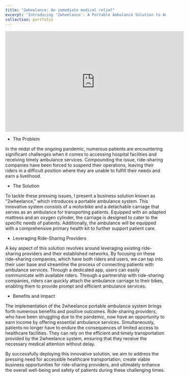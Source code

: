 ```yaml
---
title: "2wheelance: An immediate medical relief"
excerpt: "Introducing '2wheelance': A Portable Ambulance Solution to Address Pandemic Challenges Faced by Patients and Ride-Sharing Providers.<br/><img src='/images/wheelance.JPG'>"
collection: portfolio
---
```


<iframe width="560" height="315" src="https://www.youtube.com/embed/nlUictFYwrc" frameborder="0" allowfullscreen></iframe>


- The Problem

In the midst of the ongoing pandemic, numerous patients are encountering significant challenges when it comes to accessing hospital facilities and receiving timely ambulance services. Compounding the issue, ride-sharing companies have been forced to suspend their operations, leaving their riders in a difficult position where they are unable to fulfill their needs and earn a livelihood.

- The Solution

To tackle these pressing issues, I present a business solution known as "2wheelance," which introduces a portable ambulance system. This innovative system consists of a motorbike and a detachable carriage that serves as an ambulance for transporting patients. Equipped with an adapted mattress and an oxygen cylinder, the carriage is designed to cater to the specific needs of patients. Additionally, the ambulance will be equipped with a comprehensive primary health kit to further support patient care.

- Leveraging Ride-Sharing Providers

A key aspect of this solution revolves around leveraging existing ride-sharing providers and their established networks. By focusing on these ride-sharing companies, which have both riders and users, we can tap into their user base and streamline the process of connecting patients with ambulance services. Through a dedicated app, users can easily communicate with available riders. Through a partnership with ride-sharing companies, riders can quickly attach the ambulance carriage to their bikes, enabling them to provide prompt and efficient ambulance services.

- Benefits and Impact

The implementation of the 2wheelance portable ambulance system brings forth numerous benefits and positive outcomes. Ride-sharing providers, who have been struggling due to the pandemic, now have an opportunity to earn income by offering essential ambulance services. Simultaneously, patients no longer have to endure the consequences of limited access to healthcare facilities. They can rely on the efficient and timely transportation provided by the 2wheelance system, ensuring that they receive the necessary medical attention without delay.

By successfully deploying this innovative solution, we aim to address the pressing need for accessible healthcare transportation, create viable business opportunities for ride-sharing providers, and ultimately enhance the overall well-being and safety of patients during these challenging times.
